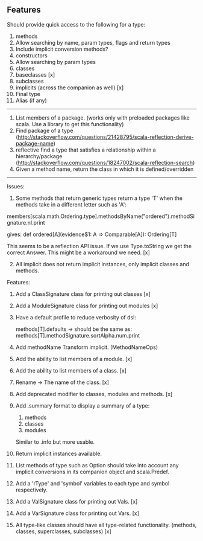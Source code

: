 ## Features ##

Should provide quick access to the following for a type:

1. methods
  1. Allow searching by name, param types, flags and return types
  1. Include implicit conversion methods?
1. constructors
  1. Allow searching by param types
1. classes
1. baseclasses [x]
1. subclasses
1. implicits (across the companion as well) [x]
1. Final type
1. Alias (if any)

----

1. List members of a package. (works only with preloaded packages like scala. Use a library to get this functionality)
2. Find package of a type (http://stackoverflow.com/questions/21428795/scala-reflection-derive-package-name)
3. reflective find a type that satisfies a relationship within a hierarchy/package (http://stackoverflow.com/questions/18247002/scala-reflection-search)
4. Given a method name, return the class in which it is defined/overridden

----

Issues:

1. Some methods that return generic types return a type 'T' when the methods take in a different letter such as 'A':

members[scala.math.Ordering.type].methodsByName("ordered").methodSignature.nl.print

gives:
    def ordered[A](evidence$1: A => Comparable[A]): Ordering[T]

This seems to be a reflection API issue. If we use Type.toString we get the correct Answer. This might be a workaround we need. [x]

2. All implicit does not return implicit instances, only implicit classes and methods.

Features:

1. Add a ClassSignature class for printing out classes [x]

2. Add a ModuleSignature class for printing out modules [x]

3. Have a default profile to reduce verbosity of dsl:

    methods[T].defaults -> should be the same as:
    methods[T].methodSignature.sortAlpha.num.print

4. Add methodName Transform implicit. (MethodNameOps)

5. Add the ability to list members of a module. [x]

6. Add the ability to list members of a class. [x]

7. Rename <init> -> The name of the class. [x]

8. Add deprecated modifier to classes, modules and methods. [x]

9. Add .summary format to display a summary of a type:
    1. methods
    2. classes
    3. modules

    Similar to .info but more usable.

10. Return implicit instances available.

11. List methods of type such as Option should take into account any implicit conversions in its companion object and scala.Predef.

12. Add a 'rType' and 'symbol' variables to each type and symbol respectively.

13. Add a ValSignature class for printing out Vals. [x]

14. Add a VarSignature class for printing out Vars. [x]

15. All type-like classes should have all type-related functionality. (methods, classes, superclasses, subclasses) [x]